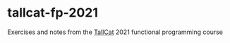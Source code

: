 # tallcat-fp-2021

Exercises and notes from the [TallCat](https://compose.ioc.ee) 2021 functional programming course
